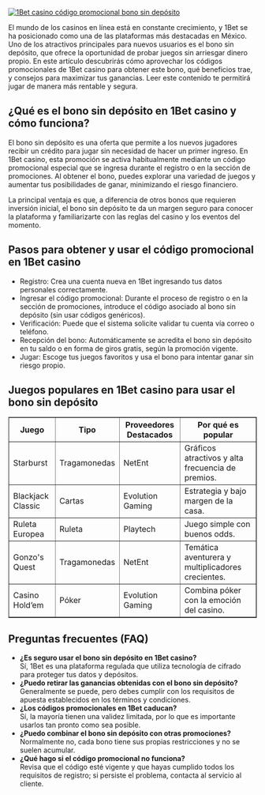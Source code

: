 [![1Bet casino código promocional bono sin depósito](https://123-caf.pages.dev/gitsignup.png)](https://vrmoo.ru/Bt82HjjY)

<p>El mundo de los casinos en línea está en constante crecimiento, y 1Bet se ha posicionado como una de las plataformas más destacadas en México. Uno de los atractivos principales para nuevos usuarios es el bono sin depósito, que ofrece la oportunidad de probar juegos sin arriesgar dinero propio. En este artículo descubrirás cómo aprovechar los códigos promocionales de 1Bet casino para obtener este bono, qué beneficios trae, y consejos para maximizar tus ganancias. Leer este contenido te permitirá jugar de manera más rentable y segura.</p>  <h2>¿Qué es el bono sin depósito en 1Bet casino y cómo funciona?</h2> <p>El bono sin depósito es una oferta que permite a los nuevos jugadores recibir un crédito para jugar sin necesidad de hacer un primer ingreso. En 1Bet casino, esta promoción se activa habitualmente mediante un código promocional especial que se ingresa durante el registro o en la sección de promociones. Al obtener el bono, puedes explorar una variedad de juegos y aumentar tus posibilidades de ganar, minimizando el riesgo financiero.</p> <p>La principal ventaja es que, a diferencia de otros bonos que requieren inversión inicial, el bono sin depósito te da un margen seguro para conocer la plataforma y familiarizarte con las reglas del casino y los eventos del momento.</p>  <h2>Pasos para obtener y usar el código promocional en 1Bet casino</h2> <ul>   <li>Registro: Crea una cuenta nueva en 1Bet ingresando tus datos personales correctamente.</li>   <li>Ingresar el código promocional: Durante el proceso de registro o en la sección de promociones, introduce el código asociado al bono sin depósito (sin usar códigos genéricos).</li>   <li>Verificación: Puede que el sistema solicite validar tu cuenta vía correo o teléfono.</li>   <li>Recepción del bono: Automáticamente se acredita el bono sin depósito en tu saldo o en forma de giros gratis, según la promoción vigente.</li>   <li>Jugar: Escoge tus juegos favoritos y usa el bono para intentar ganar sin riesgo propio.</li> </ul>  <h2>Juegos populares en 1Bet casino para usar el bono sin depósito</h2> <table border="1" cellpadding="5" cellspacing="0">   <thead>     <tr>       <th>Juego</th>       <th>Tipo</th>       <th>Proveedores Destacados</th>       <th>Por qué es popular</th>     </tr>   </thead>   <tbody>     <tr>       <td>Starburst</td>       <td>Tragamonedas</td>       <td>NetEnt</td>       <td>Gráficos atractivos y alta frecuencia de premios.</td>     </tr>     <tr>       <td>Blackjack Classic</td>       <td>Cartas</td>       <td>Evolution Gaming</td>       <td>Estrategia y bajo margen de la casa.</td>     </tr>     <tr>       <td>Ruleta Europea</td>       <td>Ruleta</td>       <td>Playtech</td>       <td>Juego simple con buenos odds.</td>     </tr>     <tr>       <td>Gonzo's Quest</td>       <td>Tragamonedas</td>       <td>NetEnt</td>       <td>Temática aventurera y multiplicadores crecientes.</td>     </tr>     <tr>       <td>Casino Hold’em</td>       <td>Póker</td>       <td>Evolution Gaming</td>       <td>Combina póker con la emoción del casino.</td>     </tr>   </tbody> </table>  <h2>Preguntas frecuentes (FAQ)</h2> <ul>   <li><strong>¿Es seguro usar el bono sin depósito en 1Bet casino?</strong><br> Sí, 1Bet es una plataforma regulada que utiliza tecnología de cifrado para proteger tus datos y depósitos.</li>   <li><strong>¿Puedo retirar las ganancias obtenidas con el bono sin depósito?</strong><br> Generalmente se puede, pero debes cumplir con los requisitos de apuesta establecidos en los términos y condiciones.</li>   <li><strong>¿Los códigos promocionales en 1Bet caducan?</strong><br> Sí, la mayoría tienen una validez limitada, por lo que es importante usarlos tan pronto como sea posible.</li>   <li><strong>¿Puedo combinar el bono sin depósito con otras promociones?</strong><br> Normalmente no, cada bono tiene sus propias restricciones y no se suelen acumular.</li>   <li><strong>¿Qué hago si el código promocional no funciona?</strong><br> Revisa que el código esté vigente y que hayas cumplido todos los requisitos de registro; si persiste el problema, contacta al servicio al cliente.</li> </ul>